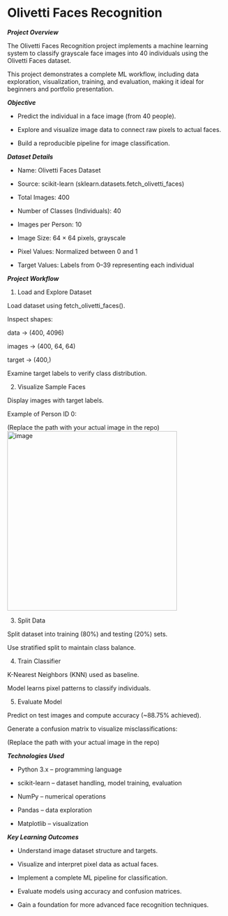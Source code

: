 # Olivetti Faces Recognition
***Project Overview***

The Olivetti Faces Recognition project implements a machine learning system to classify grayscale face images into 40 individuals using the Olivetti Faces dataset.

This project demonstrates a complete ML workflow, including data exploration, visualization, training, and evaluation, making it ideal for beginners and portfolio presentation.

***Objective***

* Predict the individual in a face image (from 40 people).

* Explore and visualize image data to connect raw pixels to actual faces.

* Build a reproducible pipeline for image classification.

***Dataset Details***

* Name: Olivetti Faces Dataset

* Source: scikit-learn (sklearn.datasets.fetch_olivetti_faces)

* Total Images: 400

* Number of Classes (Individuals): 40

* Images per Person: 10

* Image Size: 64 × 64 pixels, grayscale

* Pixel Values: Normalized between 0 and 1

* Target Values: Labels from 0–39 representing each individual

***Project Workflow***
1. Load and Explore Dataset

Load dataset using fetch_olivetti_faces().

Inspect shapes:

data → (400, 4096)

images → (400, 64, 64)

target → (400,)

Examine target labels to verify class distribution.

2. Visualize Sample Faces

Display images with target labels.

Example of Person ID 0:

(Replace the path with your actual image in the repo)
<img width="389" height="411" alt="image" src="https://github.com/user-attachments/assets/c27aa1da-a363-444a-b16f-2ab08f8ca574" />


3. Split Data

Split dataset into training (80%) and testing (20%) sets.

Use stratified split to maintain class balance.

4. Train Classifier

K-Nearest Neighbors (KNN) used as baseline.

Model learns pixel patterns to classify individuals.

5. Evaluate Model

Predict on test images and compute accuracy (~88.75% achieved).

Generate a confusion matrix to visualize misclassifications:

(Replace the path with your actual image in the repo)


***Technologies Used***

* Python 3.x – programming language

* scikit-learn – dataset handling, model training, evaluation

* NumPy – numerical operations

* Pandas – data exploration

* Matplotlib – visualization

***Key Learning Outcomes***

* Understand image dataset structure and targets.

* Visualize and interpret pixel data as actual faces.

* Implement a complete ML pipeline for classification.

* Evaluate models using accuracy and confusion matrices.

* Gain a foundation for more advanced face recognition techniques.
